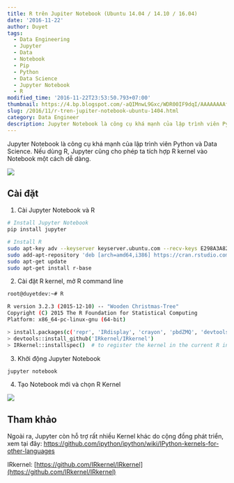 ```yaml
---
title: R trên Jupiter Notebook (Ubuntu 14.04 / 14.10 / 16.04)
date: '2016-11-22'
author: Duyet
tags:
  - Data Engineering
  - Jupyter
  - Data
  - Notebook
  - Pip
  - Python
  - Data Science
  - Jupyter Notebook
  - R
modified_time: '2016-11-22T23:53:50.793+07:00'
thumbnail: https://4.bp.blogspot.com/-aQIMnwL9Gxc/WDR00IF9dqI/AAAAAAAAf9w/ZvplzJNUtI8vjWh2nF8_kVJZoYF3fHF9QCLcB/s1600/Screenshot%2Bfrom%2B2016-11-22%2B23-39-25.png
slug: /2016/11/r-tren-jupiter-notebook-ubuntu-1404.html
category: Data Engineer
description: Jupyter Notebook là công cụ khá mạnh của lập trình viên Python và Data Science. Nếu dùng R, Jupyter cũng cho phép ta tích hợp R kernel vào Notebook một cách dễ dàng.
---
```


Jupyter Notebook là công cụ khá mạnh của lập trình viên Python và Data Science. Nếu dùng R, Jupyter cũng cho phép ta tích hợp R kernel vào Notebook một cách dễ dàng.

![](https://4.bp.blogspot.com/-aQIMnwL9Gxc/WDR00IF9dqI/AAAAAAAAf9w/ZvplzJNUtI8vjWh2nF8_kVJZoYF3fHF9QCLcB/s1600/Screenshot%2Bfrom%2B2016-11-22%2B23-39-25.png)

## Cài đặt

1. Cài Jupyter Notebook và R

```bash
# Install Jupyter Notebook
pip install jupyter

# Install R
sudo apt-key adv --keyserver keyserver.ubuntu.com --recv-keys E298A3A825C0D65DFD57CBB651716619E084DAB9
sudo add-apt-repository 'deb [arch=amd64,i386] https://cran.rstudio.com/bin/linux/ubuntu xenial/'
sudo apt-get update
sudo apt-get install r-base
```

2. Cài đặt R kernel, mở R command line

```bash
root@duyetdev:~# R

R version 3.2.3 (2015-12-10) -- "Wooden Christmas-Tree"
Copyright (C) 2015 The R Foundation for Statistical Computing
Platform: x86_64-pc-linux-gnu (64-bit)

> install.packages(c('repr', 'IRdisplay', 'crayon', 'pbdZMQ', 'devtools'))
> devtools::install_github('IRkernel/IRkernel')
> IRkernel::installspec()  # to register the kernel in the current R installation

```

3. Khởi động Jupyter Notebook

```bash
jupyter notebook
```

4. Tạo Notebook mới và chọn R Kernel

![](https://1.bp.blogspot.com/-msKKn9TC3QM/WDR3Z66_pXI/AAAAAAAAf98/pxS7bxjnjOIKszldYK4vh8ZUH2Q8kui2QCK4B/s1600/kernel-select.png)

## Tham khảo

Ngoài ra, Jupyter còn hỗ trợ rất nhiều Kernel khác do cộng đồng phát triển, xem tại đây: [https://github.com/ipython/ipython/wiki/IPython-kernels-for-other-languages ](https://github.com/ipython/ipython/wiki/IPython-kernels-for-other-languages)

IRkernel: [https://github.com/IRkernel/IRkernel](https://github.com/IRkernel/IRkernel)
